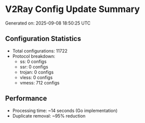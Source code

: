 # V2Ray Config Update Summary
Generated on: 2025-09-08 18:50:25 UTC

## Configuration Statistics
- Total configurations: 11722
- Protocol breakdown:
  - ss: 0 configs
  - ssr: 0 configs
  - trojan: 0 configs
  - vless: 0 configs
  - vmess: 712 configs

## Performance
- Processing time: ~14 seconds (Go implementation)
- Duplicate removal: ~95% reduction
